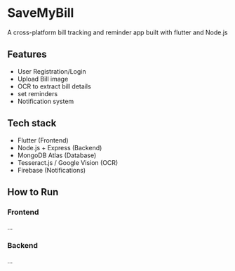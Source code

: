 # SaveMyBill
A cross-platform bill tracking and reminder app built with flutter and Node.js

## Features
- User Registration/Login
- Upload Bill image
- OCR to extract bill details
- set reminders
- Notification system

## Tech stack
- Flutter (Frontend)
- Node.js + Express (Backend)
- MongoDB Atlas (Database)
- Tesseract.js / Google Vision (OCR)
- Firebase (Notifications)

## How to Run
### Frontend
...

### Backend
...